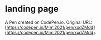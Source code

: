 # landing page

A Pen created on CodePen.io. Original URL: [https://codepen.io/Mimi2021/pen/xxdZMdd](https://codepen.io/Mimi2021/pen/xxdZMdd).
